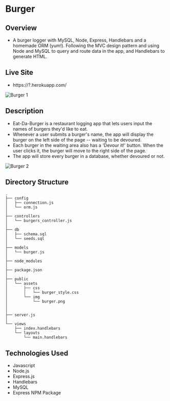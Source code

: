 # Burger

## Overview
- A burger logger with MySQL, Node, Express, Handlebars and a homemade ORM (yum!). Following the MVC design pattern and using Node and MySQL to query and route data in the app, and Handlebars to generate HTML.
   
## Live Site
- https://?.herokuapp.com/

![Burger 1](Eat-Da-Burger1.png)

## Description
- Eat-Da-Burger is a restaurant logging app that lets users input the names of burgers they'd like to eat.
- Whenever a user submits a burger's name, the app will display the burger on the left side of the page -- waiting to be devoured.
- Each burger in the waiting area also has a 'Devour it!' button. When the user clicks it, the burger will move to the right side of the page.
- The app will store every burger in a database, whether devoured or not.

![Burger 2](Eat-Da-Burger2.png)

## Directory Structure
```
.
├── config
│   ├── connection.js
│   └── orm.js
│ 
├── controllers
│   └── burgers_controller.js
│
├── db
│   ├── schema.sql
│   └── seeds.sql
│
├── models
│   └── burger.js
│ 
├── node_modules
│ 
├── package.json
│
├── public
│   └── assets
│       ├── css
│       │   └── burger_style.css
│       └── img
│           └── burger.png
│   
│
├── server.js
│
└── views
    ├── index.handlebars
    └── layouts
        └── main.handlebars
```

## Technologies Used
- Javascript
- Node.js
- Express.js
- Handlebars
- MySQL
- Express NPM Package 


